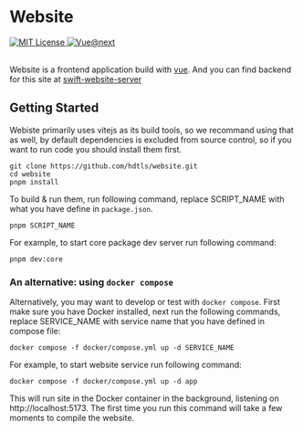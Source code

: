 # Website

<a href="LICENSE">
    <img src="https://img.shields.io/github/license/hdtls/website" alt="MIT License">
</a>
<a href="https://v3.vuejs.org">
    <img src="https://img.shields.io/badge/vue-next-brightgreen" alt="Vue@next">
</a>
<br>
<br>

Website is a frontend application build with [vue](https://v3.vuejs.org).
And you can find backend for this site at [swift-website-server](https://github.com/hdtls/swift-website-server.git)

## Getting Started

Webiste primarily uses vitejs as its build tools, so we recommand using that as well, by default dependencies is excluded from source control, so if you want to run code you should install them first.

```shell
git clone https://github.com/hdtls/website.git
cd website
pnpm install
```

To build & run them, run following command, replace SCRIPT_NAME with what you have define in `package.json`.

```Shell
pnpm SCRIPT_NAME
```

For example, to start core package dev server run following command:

```Shell
pnpm dev:core
```

### An alternative: using `docker compose`

Alternatively, you may want to develop or test with `docker compose`.
First make sure you have Docker installed, next run the following commands, replace SERVICE_NAME with service name that you have defined in compose file:

```Shell
docker compose -f docker/compose.yml up -d SERVICE_NAME
```

For example, to start website service run following command:

```shell
docker compose -f docker/compose.yml up -d app
```

This will run site in the Docker container in the background, listening on http://localhost:5173. The first time you run this command will take a few moments to compile the website.
